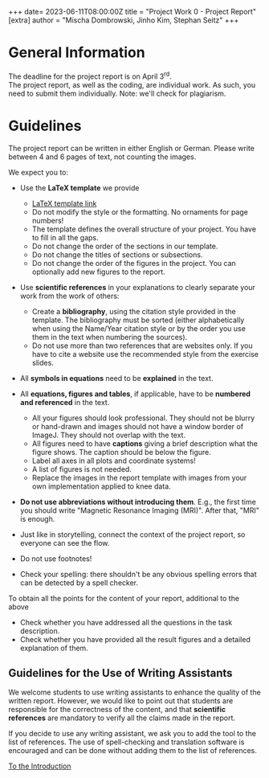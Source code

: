 +++
date= 2023-06-11T08:00:00Z
title = "Project Work 0 - Project Report"
[extra]
author = "Mischa Dombrowski, Jinho Kim, Stephan Seitz"
+++

# General Information

The deadline for the project report is on April 3<sup>rd</sup>.\
The project report, as well as the coding, are individual work. As such, you need to submit them individually.
Note: we'll check for plagiarism.

# Guidelines

The project report can be written in either English or German. Please write between 4 and 6 pages of text, not counting the images.


We expect you to:

- Use the **LaTeX template** we provide
  - [LaTeX template link](https://github.com/mt2-erlangen/latex-template)
  - Do not modify the style or the formatting. No ornaments for page numbers!
  - The template defines the overall structure of your project. You have to fill in all the gaps.
  - Do not change the order of the sections in our template.
  - Do not change the titles of sections or subsections.
  - Do not change the order of the figures in the project. You can optionally add new figures to the report.


- Use **scientific references** in your explanations to clearly separate your work from the work of others:
  - Create a **bibliography**, using the citation style provided in the template.
      The bibliography must be sorted (either alphabetically when using the Name/Year citation style or
      by the order you use them in the text when numbering the sources).
  - Do not use more than two references that are websites only. If you have to cite a website use the recommended style from
    the exercise slides.


- All **symbols in equations** need to be **explained** in the text.
- All **equations, figures and tables**, if applicable, have to be **numbered and referenced** in the text.
  - All your figures should look professional.
  They should not be blurry or hand-drawn and images should not have a window border of ImageJ.
  They should not overlap with the text.
  - All figures need to have **captions** giving a brief description what the figure shows. The caption should be below the figure.
  - Label all axes in all plots and coordinate systems!
  - A list of figures is not needed.
  - Replace the images in the report template with images from your own implementation applied to knee data.


- **Do not use abbreviations without introducing them**. E.g., the first time you should write "Magnetic Resonance Imaging (MRI)".
After that, "MRI" is enough.
- Just like in storytelling, connect the context of the project report, so everyone can see the flow.
- Do not use footnotes!
- Check your spelling: there shouldn't be any obvious spelling errors that can be detected by a spell checker.

To obtain all the points for the content of your report, additional to the above

- Check whether you have addressed all the questions in the task description.
- Check whether you have provided all the result figures and a detailed explanation of them.

## Guidelines for the Use of Writing Assistants

We welcome students to use writing assistants to enhance the quality of the written report. However, we would like to point out that
students are responsible for the correctness of the content, and that **scientific references** are mandatory to verify all the claims made in the report.

If you decide to use any writing assistant, we ask you to add the tool to the list of references.
The use of spell-checking and translation software is encouraged and can be done without adding them to the list of references.    

[To the Introduction](../introduction)
